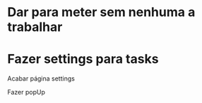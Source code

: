 # Dar para meter sem nenhuma a trabalhar

# Fazer settings para tasks

Acabar página settings

Fazer popUp